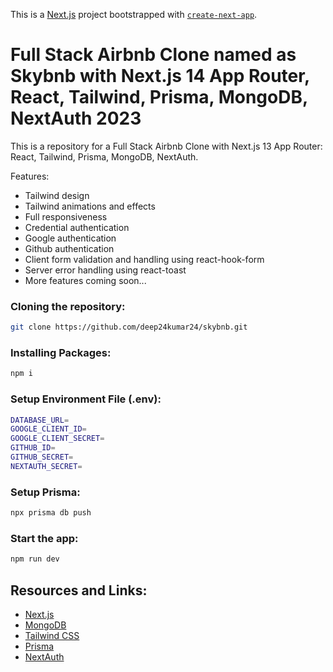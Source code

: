 This is a [Next.js](https://nextjs.org/) project bootstrapped with [`create-next-app`](https://github.com/vercel/next.js/tree/canary/packages/create-next-app).

# Full Stack Airbnb Clone named as Skybnb with Next.js 14 App Router, React, Tailwind, Prisma, MongoDB, NextAuth 2023

This is a repository for a Full Stack Airbnb Clone with Next.js 13 App Router: React, Tailwind, Prisma, MongoDB, NextAuth.

Features:

* Tailwind design
* Tailwind animations and effects
* Full responsiveness
* Credential authentication
* Google authentication
* Github authentication
* Client form validation and handling using react-hook-form
* Server error handling using react-toast
* More features coming soon...

### Cloning the repository:

```bash
git clone https://github.com/deep24kumar24/skybnb.git
```

### Installing Packages:

```bash
npm i
```

### Setup Environment File (.env):

```bash
DATABASE_URL=
GOOGLE_CLIENT_ID=
GOOGLE_CLIENT_SECRET=
GITHUB_ID=
GITHUB_SECRET=
NEXTAUTH_SECRET=
```

### Setup Prisma:

```bash
npx prisma db push
```


### Start the app:

```bash
npm run dev
```


## Resources and Links:

- [Next.js](https://nextjs.org)
- [MongoDB](https://www.mongodb.com/)
- [Tailwind CSS](https://tailwindcss.com/)
- [Prisma](https://www.prisma.io/)
- [NextAuth](https://next-auth.js.org/)


